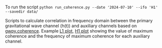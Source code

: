 To run the script `python run_coherence.py --date '2024-07-10' --ifo 'H1' --savedir data/`

Scripts to calculate correlation in frequency domain between the primary gravitational wave channel (h(t)) and auxiliary channels based on [gwpy.coherence](https://gwpy.github.io/docs/latest/examples/frequencyseries/coherence/). Example [L1 plot](https://ldas-jobs.ligo-la.caltech.edu/~siddharth.soni/scatter_coh_1402836857.png.html), [H1 plot](https://ldas-jobs.ligo-wa.caltech.edu/~siddharth.soni/scatter_coh_1402815257.png.html) showing the value of maximum coherence and the frequency of maximum coherence for each auxiliary channel. 
